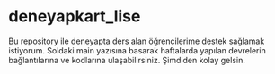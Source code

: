 # deneyapkart_lise
Bu repository ile deneyapta ders alan öğrencilerime destek sağlamak istiyorum. Soldaki main yazısına basarak haftalarda yapılan devrelerin bağlantılarına ve kodlarına ulaşabilirsiniz. Şimdiden kolay gelsin.
